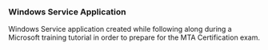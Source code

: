 ### Windows Service Application 

Windows Service application created while following along during a Microsoft training tutorial in order to prepare for the MTA Certification exam.
